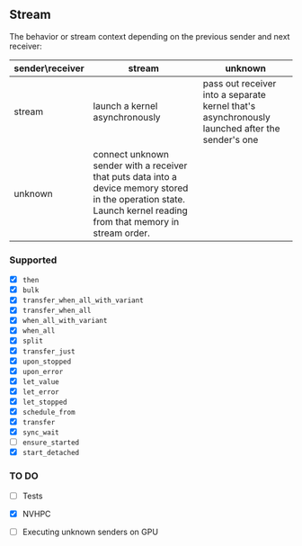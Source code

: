 ## Stream

The behavior or stream context depending on the previous sender and next receiver:

| sender\receiver | stream                                                       | unknown                                                      |
| --------------- | ------------------------------------------------------------ | ------------------------------------------------------------ |
| stream          | launch a kernel asynchronously                               | pass out receiver into a separate kernel that's asynchronously launched after the sender's one |
| unknown         | connect unknown sender with a receiver that puts data into a device memory stored in the operation state. Launch kernel reading from that memory in stream order. |                                                              |



### Supported

- [x] `then`
- [x] `bulk`
- [x] `transfer_when_all_with_variant`
- [x] `transfer_when_all`
- [x] `when_all_with_variant`
- [x] `when_all`
- [x] `split`
- [x] `transfer_just`
- [x] `upon_stopped`
- [x] `upon_error`
- [x] `let_value`
- [x] `let_error`
- [x] `let_stopped`
- [x] `schedule_from`
- [x] `transfer`
- [x] `sync_wait`
- [ ] `ensure_started`
- [x] `start_detached`

### TO DO

- [ ] Tests
- [x] NVHPC
- [ ] Executing unknown senders on GPU

